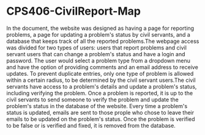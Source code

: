 # CPS406-CivilReport-Map

In the document, the website was designed as having a page for reporting problems, a page for updating a problem's status by civil servants, and a database that keeps track of all the reported problems.The webpage access was divided for two types of users: users that report problems and civil servant users that can change a problem's status and have a login and password. The user would select a problem type from a dropdown menu and have the option of providing comments and an email address to receive updates. To prevent duplicate entries, only one type of problem is allowed within a certain radius, to be determined by the civil servant users.The civil servants have access to a problem's details and update a problem's status, including verifying the problem.  Once a problem is reported, it is up to the civil servants to send someone to verify the problem and update the problem's status in the database of the website. Every time a problem's status is updated, emails are sent to those prople who chose to leave their emails to be updated on the problem's status. Once the problem is verified to be false or is verified and fixed, it is removed from the database.

